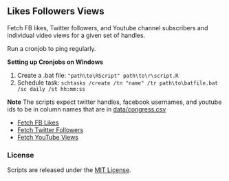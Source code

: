 ## Likes Followers Views

Fetch FB likes, Twitter followers, and Youtube channel subscribers and individual video views for a given set of handles. 

Run a cronjob to ping regularly.

**Setting up Cronjobs on Windows**

1. Create a .bat file: `"path\to\RScript" path\to\r\script.R`
2. Schedule task: `schtasks /create /tn "name" /tr path\to\batfile.bat /sc daily /st hh:mm:ss`

**Note** The scripts expect twitter handles, facebook usernames, and youtube ids to be in column names that are in [data/congress.csv](data/congress.csv)

* [Fetch FB Likes](fb_likes.R)
* [Fetch Twitter Followers](twtr_followers.R)
* [Fetch YouTube Views](yt_views.R)

### License
Scripts are released under the [MIT License](License.md).

